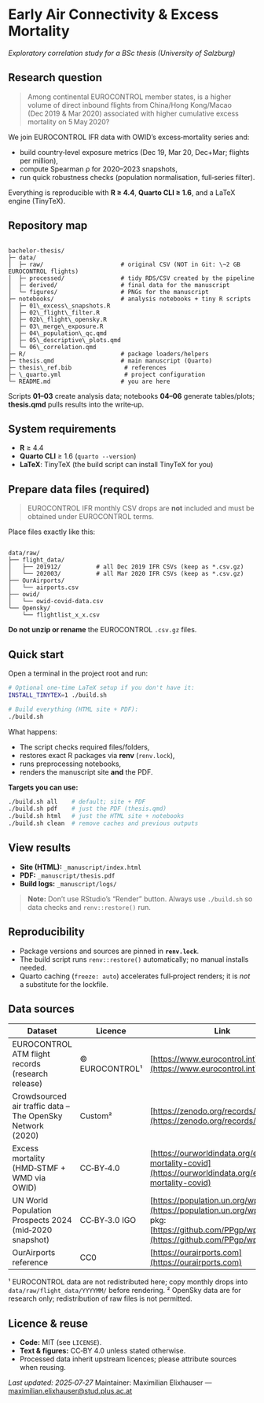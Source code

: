 # Early Air Connectivity & Excess Mortality

*Exploratory correlation study for a BSc thesis (University of Salzburg)*

## Research question

> Among continental EUROCONTROL member states, is a higher volume of direct inbound flights from China/Hong Kong/Macao (Dec 2019 & Mar 2020) associated with higher cumulative excess mortality on 5 May 2020?

We join EUROCONTROL IFR data with OWID’s excess‑mortality series and:
- build country‑level exposure metrics (Dec 19, Mar 20, Dec+Mar; flights per million),  
- compute Spearman ρ for 2020–2023 snapshots,  
- run quick robustness checks (population normalisation, full‑series filter).

Everything is reproducible with **R ≥ 4.4**, **Quarto CLI ≥ 1.6**, and a LaTeX engine (TinyTeX).

## Repository map

```

bachelor-thesis/
├─ data/
│  ├─ raw/                      # original CSV (NOT in Git: \~2 GB EUROCONTROL flights)
│  ├─ processed/                # tidy RDS/CSV created by the pipeline
│  ├─ derived/                  # final data for the manuscript
│  └─ figures/                  # PNGs for the manuscript
├─ notebooks/                   # analysis notebooks + tiny R scripts
│  ├─ 01\_excess\_snapshots.R
│  ├─ 02\_flight\_filter.R
│  ├─ 02b\_flight\_opensky.R
│  ├─ 03\_merge\_exposure.R
│  ├─ 04\_population\_qc.qmd
│  ├─ 05\_descriptive\_plots.qmd
│  └─ 06\_correlation.qmd
├─ R/                           # package loaders/helpers
├─ thesis.qmd                   # main manuscript (Quarto)
├─ thesis\_ref.bib               # references
├─ \_quarto.yml                  # project configuration
└─ README.md                    # you are here

```

Scripts **01–03** create analysis data; notebooks **04–06** generate tables/plots; **thesis.qmd** pulls results into the write‑up.

## System requirements

- **R** ≥ 4.4  
- **Quarto CLI** ≥ 1.6 (`quarto --version`)  
- **LaTeX**: TinyTeX (the build script can install TinyTeX for you)

## Prepare data files (required)

> EUROCONTROL IFR monthly CSV drops are **not** included and must be obtained under EUROCONTROL terms.

Place files exactly like this:

```

data/raw/
├── flight_data/
│   ├── 201912/          # all Dec 2019 IFR CSVs (keep as *.csv.gz)
│   └── 202003/          # all Mar 2020 IFR CSVs (keep as *.csv.gz)
├── OurAirports/
│   └── airports.csv
├── owid/
│   └── owid-covid-data.csv
└── Opensky/
    └── flightlist_x_x.csv

```

**Do not unzip or rename** the EUROCONTROL `.csv.gz` files.

## Quick start

Open a terminal in the project root and run:

```bash
# Optional one-time LaTeX setup if you don't have it:
INSTALL_TINYTEX=1 ./build.sh

# Build everything (HTML site + PDF):
./build.sh
```

What happens:

* The script checks required files/folders,
* restores exact R packages via **renv** (`renv.lock`),
* runs preprocessing notebooks,
* renders the manuscript site **and** the PDF.

**Targets you can use:**

```bash
./build.sh all    # default; site + PDF
./build.sh pdf    # just the PDF (thesis.qmd)
./build.sh html   # just the HTML site + notebooks
./build.sh clean  # remove caches and previous outputs
```

## View results

* **Site (HTML):** `_manuscript/index.html`
* **PDF:** `_manuscript/thesis.pdf`
* **Build logs:** `_manuscript/logs/`

> **Note:** Don’t use RStudio’s “Render” button. Always use `./build.sh` so data checks and `renv::restore()` run.

## Reproducibility

* Package versions and sources are pinned in **`renv.lock`**.
* The build script runs `renv::restore()` automatically; no manual installs needed.
* Quarto caching (`freeze: auto`) accelerates full‑project renders; it is *not* a substitute for the lockfile.

## Data sources

| Dataset                                                    | Licence        | Link                                                                                                                                         |
| ---------------------------------------------------------- | -------------- | -------------------------------------------------------------------------------------------------------------------------------------------- |
| EUROCONTROL ATM flight records (research release)          | © EUROCONTROL¹ | [https://www.eurocontrol.int](https://www.eurocontrol.int)                                                                                   |
| Crowdsourced air traffic data – The OpenSky Network (2020) | Custom²        | [https://zenodo.org/records/7923702](https://zenodo.org/records/7923702)                                                                     |
| Excess mortality (HMD‑STMF + WMD via OWID)                 | CC‑BY‑4.0      | [https://ourworldindata.org/excess-mortality-covid](https://ourworldindata.org/excess-mortality-covid)                                       |
| UN World Population Prospects 2024 (mid‑2020 snapshot)     | CC‑BY‑3.0 IGO  | [https://population.un.org/wpp/](https://population.un.org/wpp/) — R pkg: [https://github.com/PPgp/wpp2024](https://github.com/PPgp/wpp2024) |
| OurAirports reference                                      | CC0            | [https://ourairports.com](https://ourairports.com)                                                                                           |

¹ EUROCONTROL data are not redistributed here; copy monthly drops into `data/raw/flight_data/YYYYMM/` before rendering.
² OpenSky data are for research only; redistribution of raw files is not permitted.

## Licence & reuse

* **Code:** MIT (see `LICENSE`).
* **Text & figures:** CC‑BY 4.0 unless stated otherwise.
* Processed data inherit upstream licences; please attribute sources when reusing.

*Last updated: 2025‑07‑27*
Maintainer: Maximilian Elixhauser — [maximilian.elixhauser@stud.plus.ac.at](mailto:maximilian.elixhauser@stud.plus.ac.at)
